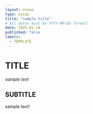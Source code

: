 ```yaml
---
layout: essay
type: essay
title: "sample title"
# All dates must be YYYY-MM-DD format!
date: 2025-01-16
published: false
labels:
  - TEMPLATE
---
```


# TITLE

*sample text*

## SUBTITLE

sample text!
